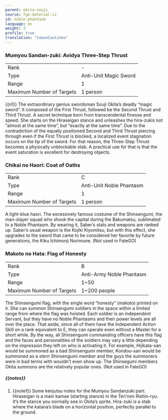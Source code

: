 ```yaml
---
parent: okita-souji
source: fgo-material-ii
id: noble-phantasm
language: en
weight: 3
profile: true
translation: "ComunCoutinho"
---
```


### Mumyou Sandan-zuki: Avidya Three-Step Thrust

<table>
  <tr><td>Rank</td><td>-</td></tr>
  <tr><td>Type</td><td>Anti-Unit Magic Sword</td></tr>
  <tr><td>Range</td><td>1</td></tr>
  <tr><td>Maximum Number of Targets</td><td>1 person</td></tr>
</table>

{{n1}}
The extraordinary genius swordsman Souji Okita’s deadly “magic sword”. It composed of the First Thrust, followed be the Second Thrust and Third Thrust.
A secret technique born from transcendental finesse and speed. She starts on the Hiraseigan stance and unleashes the hira-zukis not “almost at the same time”, but “exactly at the same time”.
Due to the contradiction of the equally positioned Second and Third Thrust piercing through even if the First Thrust is blocked, a localized event stagnation occurs on the tip of the sword. For that reason, the Three-Step Thrust becomes a physically unblockable stab.
A practical use for that is that the event saturation is excellent for destroying objects.

### Chikai no Haori: Coat of Oaths

<table>
  <tr><td>Rank</td><td>C</td></tr>
  <tr><td>Type</td><td>Anti-Unit Noble Phantasm</td></tr>
  <tr><td>Range</td><td>1</td></tr>
  <tr><td>Maximum Number of Targets</td><td>1 person</td></tr>
</table>

A light-blue haori. The excessively famous costume of the Shinsengumi, the man-slayer squad who shook the capital during the Bakumatsu, sublimated to a Noble Phantasm. By wearing it, Saber’s stats and weapons are ranked up. Saber’s usual weapon is the Kojiki Kiyomitsu, but with this effect, she upgrades to the sword that came to be considered her favorite by future generations, the Kiku Ichimonji Norimune.
(Not used in FateGO)

### Makoto no Hata: Flag of Honesty

<table>
  <tr><td>Rank</td><td>B</td></tr>
  <tr><td>Type</td><td>Anti-Army Noble Phantasm</td></tr>
  <tr><td>Range</td><td>1~50</td></tr>
  <tr><td>Maximum Number of Targets</td><td>1~200 people</td></tr>
</table>

The Shinsengumi flag, with the single word “honesty” (makoto) printed on it. She can summon Shinsengumi soldiers in the space within a limited range from where the flag was hoisted. Each soldier is an independent Servant, but they have no Noble Phantasms and their power levels are all over the place. That aside, since all of them have the Independent Action Skill on a rank equivalent to E, they can operate even without a Master for a short while.
By the way, all Shinsengumi commanding officers have this flag and the faces and personalities of the soldiers may vary a little depending on the impression they left on who is activating it.
For example, Hijikata-san would be summoned as a bad Shinsengumi member, Kondou-san would be summoned as a stern Shinsengumi member and the guys the summoners were in bad terms with wouldn’t even show up. The Shinsegumi members Okita summons are the relatively popular ones.
(Not used in FateGO)

##### {{notes}}

1. {{note1}} Some kenjutsu notes for the Mumyou Sandanzuki part: Hiraseigan is a main kamae (starting stance) in the Ten’nen Rishin-ryu. It’s the stance you normally see in Okita’s sprite.
  Hira-zuki is a stab where the katana’s blade on a horizontal position, perfectly parallel to the ground.
